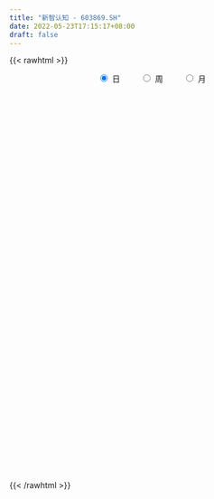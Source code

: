 ```yaml
---
title: "新智认知 - 603869.SH"
date: 2022-05-23T17:15:17+08:00
draft: false
---
```

{{< rawhtml >}}
    <div style="text-align: center">
        <label style="padding: 1rem;"><input style="margin-right: .5rem" type="radio" name="period" value="D" checked onclick="period_change(this)">日</label>
        <label style="padding: 1rem;"><input style="margin-right: .5rem" type="radio" name="period" value="W" onclick="period_change(this)">周</label>
        <label style="padding: 1rem;"><input style="margin-right: .5rem" type="radio" name="period" value="M" onclick="period_change(this)">月</label>
    </div>
    <div id="chart" style="height: 700px;"></div> 
    <script type="text/javascript">
        const D_v = [46237.9,31931.46,65045.58,48233.31,24964.1,18724.2,32274.8,16975.85,24065.15,23616.45,15553.5,23113.5,30714.18,26853.67,24690.2,25407.6,13025.15,17572.9,23425.65,24635.4,33347.4,46567.44,39043.45,65038.99,41052.3,30802.69,32374.85,45049.75,34191.05,23905.9,16820.95,17852.3,19008.05,23189.0,23098.0,29019.55,18000.7,32023.55,29730.69,18786.95,20337.05,16592.48,22288.1,33834.11,59833.05,74163.96,46508.16,23870.19,21676.7,23786.45,20975.89,22319.97,20911.25,17936.8,27954.7,17649.3,18967.8,16837.05,33916.6,20908.89,21026.7,29383.5,23094.78,51945.75,42186.26,25721.78,30150.95,37413.52,32856.8,27497.0,35450.7,25911.61,138405.39,112658.89,90249.24,73355.95,85381.12,89356.23,73780.82,51179.35,43448.8,59928.6,50440.16,41855.09,58148.25,62472.6,38094.7,62756.15,86485.17,83340.59,49528.92,72965.02,53810.49,53794.64,50795.8,53512.45,31091.54,35618.83,52546.5,33594.85,87235.3,64442.41,21030.1,14324.7,19495.6,25382.0,17087.39,23703.4,18842.6,38644.8,29635.75,23397.1,54023.8,41694.75,22467.59,35499.15,37407.81,18288.3,32753.01,27665.25,29461.01,20542.95,16879.6,17438.55,20355.35,62687.97,106476.5,50087.39,41428.79,28157.7,33206.04,24877.25,52188.55,35496.1,44517.28,35562.35,39670.75,30084.13,23944.65,23361.57,30732.15,28989.81,19538.65,43391.85,68080.65,93680.22,58250.47,32205.5,29799.15,204708.73,169603.9,71269.41,58560.87,49110.0,57092.17,29130.9,38499.92,31942.35,37088.75,29114.36,49739.88,45205.64,32305.04,43773.48,36053.53,38217.51,34548.38,53072.17,39327.95,117257.26,66125.39,47574.8,51668.22,50476.55,229111.85,266329.59,284119.99,264327.8,202783.07,184018.82,242735.93,260630.97,151760.04,220649.06,133057.71,89050.86,95867.9,102111.81,101769.14,111732.97,100023.79,143778.34,156299.8,96331.53,53076.18,75150.45,52821.49,38081.02,43129.35,39325.2,69338.7,65486.57,39460.7,35698.15,29602.05,66879.13,51022.5,50231.5,58011.75,40933.0,43672.55,29117.3,59033.17,35274.05,72593.75,42911.0,35454.75,30399.55,23871.17,31928.19,47926.24,49449.74,42608.58,29754.88,20557.75,16569.05,23153.67,19280.0,18478.2,34327.0,45557.0,22494.5,33298.3,20455.0,25501.37,23205.35,45911.53,30525.08,22311.19,47365.22,45181.25,29551.6,14315.44,14893.0,20797.65,19893.05,26850.45,15534.4,15817.4,21706.82]
const D_histogram = [0.0,0.0044608547,0.0076509961,-0.0118252338,-0.0285123438,-0.0348597981,-0.0375052432,-0.0369680035,-0.0413933852,-0.0422275275,-0.0387626302,-0.0326900842,-0.0220360569,-0.0109332529,-0.0013890075,-0.0041550352,-0.0036398125,0.0021042045,0.0076287387,0.0158932139,0.0292346297,0.0469066927,0.0624371348,0.0769387836,0.0624375952,0.0641800751,0.0548127013,0.0675531956,0.0627152948,0.0514311211,0.0353108901,0.0188322287,0.0055089145,-0.0070717266,-0.0121294923,-0.0287654943,-0.0357728273,-0.0260981648,-0.0306404148,-0.030403038,-0.030929329,-0.0337571007,-0.0307822772,-0.0153345761,0.0075453274,0.0302995842,0.0408642107,0.0425034835,0.0409184165,0.037940403,0.0316062495,0.0259812489,0.0140164438,-0.000050406,-0.0293753171,-0.0392178774,-0.0362439288,-0.0272246628,-0.01163618,-0.0022935419,-0.0037319735,0.0073014391,0.0089643383,0.0250680303,0.0359199047,0.0370857099,0.0250148924,0.0262832034,0.0019624682,-0.0122376363,-0.0231511002,-0.0281888106,0.0269441648,0.0951413818,0.1524189157,0.1765278684,0.1679703968,0.1294313521,0.0878656044,0.0438287531,0.0061952415,-0.0146170873,-0.0269527758,-0.0390109721,-0.0303907414,-0.0430156553,-0.0496896314,-0.0515323848,-0.0316258459,0.0003030993,-0.0027503078,0.0171087222,0.0362089005,0.0416242988,0.0431890008,0.0306725209,0.0137455143,-0.0267879177,-0.0154756748,-0.0105158999,-0.014240997,-0.0467944055,-0.0688002648,-0.0771411416,-0.0852384823,-0.0995843706,-0.1034660099,-0.0977968523,-0.0964265542,-0.125044351,-0.1381259027,-0.1353636503,-0.1544159212,-0.1781322963,-0.1807866081,-0.1690502573,-0.1676693565,-0.1469422221,-0.1110118232,-0.0742027681,-0.0437088698,-0.0142048721,0.0080589894,0.0328956936,0.0420136328,0.1057996367,0.1638895496,0.1830817245,0.1764701849,0.1593733433,0.1324084583,0.1067519995,0.0887608711,0.0737623375,0.0676393993,0.0398047277,0.0392969301,0.0398997258,0.0251216648,0.0116314399,-0.0176016938,-0.0430042548,-0.0518126946,-0.0368768834,-0.0173301953,0.0117794502,0.028737556,0.0377630182,0.0418954304,0.0828539859,0.0979716039,0.1022586015,0.0884503738,0.0650990165,0.0285456571,0.0117339068,0.0062358406,-0.0104041452,-0.0152627158,-0.0226582686,-0.0114211471,-0.0139573526,-0.0096454095,-0.0280486538,-0.0328572616,-0.0434961137,-0.0437306981,-0.0411611804,-0.0490003456,-0.0117867169,0.0000488869,0.0157791354,0.0011810704,-0.0003929758,0.0381884222,0.0711109864,0.1573110222,0.1494971386,0.1460055213,0.206976411,0.2153384859,0.2242587597,0.2025558531,0.1087281292,0.0560513677,0.003082934,-0.0275151722,-0.0800776963,-0.0968822698,-0.0869818315,-0.1117180885,-0.0825841214,-0.109730919,-0.1462295183,-0.1646450366,-0.1461350864,-0.1370270508,-0.1282335091,-0.1306547909,-0.1218116446,-0.1386411206,-0.1441982365,-0.1433464387,-0.1305374754,-0.1329441204,-0.1661564528,-0.1540161332,-0.1424529804,-0.1277040051,-0.1190984401,-0.1017595813,-0.0802620408,-0.0711418084,-0.0573318512,-0.0335176156,-0.0192829429,-0.0034585138,0.0125406838,0.0188476629,0.0327460533,0.0206050798,0.0023052737,-0.0074135378,0.0008977809,-0.0048165921,-0.0049715761,-0.0054516469,-0.0054597076,-0.0000536421,0.0161207399,0.009441915,0.0053603304,-0.0364585597,-0.0849770875,-0.1062397682,-0.1262930144,-0.1059585406,-0.0681542352,-0.034628314,-0.0035480305,0.012891002,0.0218147462,0.0338068319,0.041910984,0.0457815447,0.0409477359,0.0493253876,0.0526686012,0.058304617,0.0706929693]
const D_fast = [0.0,0.0055760684,0.0106789588,-0.0117535796,-0.0355687755,-0.0506311793,-0.0626529353,-0.0713576964,-0.0861314244,-0.0975224486,-0.1037482089,-0.1058481839,-0.1007031708,-0.09233368,-0.0831366865,-0.086941473,-0.0873362035,-0.0810661353,-0.0736344165,-0.0613966378,-0.0407465645,-0.0113478284,0.0197918974,0.0535282422,0.0546364526,0.0724239512,0.0767597528,0.106388546,0.1172294689,0.1188030755,0.111510567,0.0997399627,0.0877938772,0.0734453044,0.0653551656,0.04152779,0.0255772503,0.0287273715,0.0165250179,0.0091616352,0.0009030119,-0.010364035,-0.0150847808,-0.0034707237,0.0212955117,0.0516246646,0.0724053437,0.0846704873,0.0933150245,0.0998221117,0.1013895206,0.1022598322,0.0937991381,0.0797196867,0.0430509464,0.0234039167,0.0173168831,0.0195299834,0.0322094212,0.0409786739,0.0386072488,0.0514660212,0.0553700051,0.0777407046,0.0975725552,0.1080097879,0.1021926934,0.1100318053,0.0862016871,0.0689421736,0.0522409346,0.0401560215,0.1020250381,0.1940076006,0.2893898634,0.3576307832,0.3910659108,0.3848847042,0.3652853576,0.3322056945,0.2961209933,0.2716543927,0.2525805102,0.2307695709,0.2317921162,0.2084132885,0.1893169046,0.174591055,0.1865911324,0.2185958524,0.2148548684,0.238991079,0.2671434824,0.2829649554,0.2953269076,0.2904785579,0.2769879299,0.2297575185,0.2372008427,0.2395316426,0.2322462962,0.1879942864,0.1487883609,0.1211621987,0.0917552374,0.0525132564,0.0227651146,0.0039850592,-0.0187512812,-0.0786301658,-0.1262431932,-0.1573218534,-0.2149781046,-0.2832275537,-0.3310785175,-0.3616047311,-0.4021411694,-0.4181495905,-0.4099721474,-0.3917137843,-0.3721471034,-0.3461943238,-0.321915715,-0.2888550874,-0.26923374,-0.1789978269,-0.0799355266,-0.0149729206,0.022533086,0.0452795802,0.0514168099,0.0524483509,0.0566474403,0.0600894911,0.0708764028,0.052992913,0.062309348,0.0728870751,0.0643894303,0.0538070654,0.0201735082,-0.0159801165,-0.03774173,-0.0320251396,-0.0168110003,0.0152435077,0.0393860026,0.0578522193,0.0724584891,0.1341305411,0.17374106,0.203592708,0.2118970738,0.2048204706,0.1754035254,0.1615252518,0.1575861457,0.1383451236,0.1296708741,0.1166107542,0.1249925889,0.1189670453,0.120867636,0.0954522283,0.0824293051,0.0609164245,0.0497491656,0.0420283883,0.0219391366,0.0562060861,0.0680539116,0.0877289439,0.0734261466,0.0717538564,0.11988236,0.1705826707,0.296110462,0.3256708631,0.3586806262,0.4713956186,0.533592315,0.5985772787,0.6275133354,0.5608676438,0.5222037242,0.470006024,0.4325291247,0.3599471765,0.3189220356,0.307077016,0.2544112369,0.2628991737,0.2083196464,0.1352636675,0.0756868901,0.0576630686,0.0325143416,0.0092495059,-0.0258354736,-0.0474452385,-0.0989349946,-0.1405416697,-0.1755264815,-0.195351887,-0.2309945622,-0.3057460078,-0.3321097215,-0.3561598138,-0.3733368397,-0.3945058847,-0.4026069213,-0.401174891,-0.4098401106,-0.4103631162,-0.3949282845,-0.3855143476,-0.370554547,-0.3514201784,-0.3404012836,-0.3183163798,-0.3253060834,-0.343029571,-0.3546017671,-0.3460660031,-0.3529845242,-0.3543824022,-0.3562253847,-0.3575983723,-0.3522057173,-0.3320011504,-0.3363194965,-0.3390609985,-0.3899945286,-0.4597573282,-0.5075799509,-0.5592064507,-0.5653616121,-0.5445958655,-0.5197270228,-0.489533747,-0.4698719639,-0.4554945332,-0.4350507395,-0.4164688414,-0.4011528946,-0.3957497693,-0.3750407707,-0.3585304069,-0.3383182368,-0.3082566422]
const D_slow = [0.0,0.0011152137,0.0030279627,0.0000716542,-0.0070564317,-0.0157713812,-0.025147692,-0.0343896929,-0.0447380392,-0.0552949211,-0.0649855786,-0.0731580997,-0.0786671139,-0.0814004271,-0.081747679,-0.0827864378,-0.0836963909,-0.0831703398,-0.0812631551,-0.0772898517,-0.0699811942,-0.0582545211,-0.0426452374,-0.0234105415,-0.0078011427,0.0082438761,0.0219470515,0.0388353504,0.0545141741,0.0673719543,0.0761996769,0.080907734,0.0822849627,0.080517031,0.0774846579,0.0702932843,0.0613500775,0.0548255363,0.0471654326,0.0395646731,0.0318323409,0.0233930657,0.0156974964,0.0118638524,0.0137501842,0.0213250803,0.031541133,0.0421670039,0.052396608,0.0618817087,0.0697832711,0.0762785833,0.0797826943,0.0797700928,0.0724262635,0.0626217941,0.0535608119,0.0467546462,0.0438456012,0.0432722158,0.0423392224,0.0441645821,0.0464056667,0.0526726743,0.0616526505,0.070924078,0.077177801,0.0837486019,0.0842392189,0.0811798099,0.0753920348,0.0683448322,0.0750808733,0.0988662188,0.1369709477,0.1811029148,0.223095514,0.255453352,0.2774197531,0.2883769414,0.2899257518,0.28627148,0.279533286,0.269780543,0.2621828576,0.2514289438,0.239006536,0.2261234398,0.2182169783,0.2182927531,0.2176051762,0.2218823567,0.2309345819,0.2413406566,0.2521379068,0.259806037,0.2632424156,0.2565454362,0.2526765175,0.2500475425,0.2464872932,0.2347886919,0.2175886257,0.1983033403,0.1769937197,0.152097627,0.1262311246,0.1017819115,0.0776752729,0.0464141852,0.0118827095,-0.0219582031,-0.0605621834,-0.1050952574,-0.1502919094,-0.1925544738,-0.2344718129,-0.2712073684,-0.2989603242,-0.3175110162,-0.3284382337,-0.3319894517,-0.3299747044,-0.321750781,-0.3112473728,-0.2847974636,-0.2438250762,-0.1980546451,-0.1539370988,-0.114093763,-0.0809916484,-0.0543036486,-0.0321134308,-0.0136728464,0.0032370034,0.0131881853,0.0230124179,0.0329873493,0.0392677655,0.0421756255,0.037775202,0.0270241383,0.0140709647,0.0048517438,0.000519195,0.0034640575,0.0106484465,0.0200892011,0.0305630587,0.0512765552,0.0757694561,0.1013341065,0.1234467,0.1397214541,0.1468578684,0.1497913451,0.1513503052,0.1487492689,0.1449335899,0.1392690228,0.136413736,0.1329243979,0.1305130455,0.123500882,0.1152865667,0.1044125382,0.0934798637,0.0831895686,0.0709394822,0.067992803,0.0680050247,0.0719498085,0.0722450762,0.0721468322,0.0816939378,0.0994716843,0.1387994399,0.1761737245,0.2126751049,0.2644192076,0.3182538291,0.374318519,0.4249574823,0.4521395146,0.4661523565,0.46692309,0.4600442969,0.4400248729,0.4158043054,0.3940588475,0.3661293254,0.3454832951,0.3180505653,0.2814931858,0.2403319266,0.203798155,0.1695413923,0.1374830151,0.1048193173,0.0743664062,0.039706126,0.0036565669,-0.0321800428,-0.0648144117,-0.0980504418,-0.139589555,-0.1780935883,-0.2137068334,-0.2456328346,-0.2754074447,-0.30084734,-0.3209128502,-0.3386983023,-0.3530312651,-0.361410669,-0.3662314047,-0.3670960331,-0.3639608622,-0.3592489465,-0.3510624331,-0.3459111632,-0.3453348448,-0.3471882292,-0.346963784,-0.348167932,-0.3494108261,-0.3507737378,-0.3521386647,-0.3521520752,-0.3481218903,-0.3457614115,-0.3444213289,-0.3535359688,-0.3747802407,-0.4013401828,-0.4329134363,-0.4594030715,-0.4764416303,-0.4850987088,-0.4859857165,-0.4827629659,-0.4773092794,-0.4688575714,-0.4583798254,-0.4469344392,-0.4366975053,-0.4243661583,-0.4111990081,-0.3966228538,-0.3789496115]
const D_data = [['2021-05-12', 8.5943, 8.8042, 8.5643, 8.8442],['2021-05-13', 8.7842, 8.8741, 8.7142, 8.8841],['2021-05-14', 8.8442, 8.8841, 8.7542, 9.104],['2021-05-17', 8.8841, 8.5543, 8.4944, 8.8841],['2021-05-18', 8.5643, 8.4744, 8.4444, 8.6043],['2021-05-19', 8.5144, 8.5144, 8.4544, 8.5643],['2021-05-20', 8.5144, 8.5044, 8.3245, 8.5344],['2021-05-21', 8.4744, 8.5044, 8.4344, 8.5444],['2021-05-24', 8.4544, 8.3945, 8.3345, 8.4944],['2021-05-25', 8.3945, 8.3845, 8.3445, 8.4944],['2021-05-26', 8.4344, 8.4044, 8.3545, 8.4444],['2021-05-27', 8.3845, 8.4244, 8.3745, 8.4644],['2021-05-28', 8.4444, 8.4944, 8.3945, 8.5943],['2021-05-31', 8.4944, 8.5344, 8.4444, 8.5743],['2021-06-01', 8.5044, 8.5543, 8.4844, 8.6143],['2021-06-02', 8.5643, 8.4044, 8.3845, 8.5743],['2021-06-03', 8.4244, 8.4244, 8.3945, 8.4744],['2021-06-04', 8.3945, 8.4944, 8.3945, 8.5144],['2021-06-07', 8.4844, 8.5144, 8.4444, 8.5743],['2021-06-08', 8.5843, 8.5843, 8.5144, 8.6443],['2021-06-09', 8.6343, 8.7142, 8.5943, 8.7942],['2021-06-10', 8.7942, 8.8741, 8.5543, 8.9441],['2021-06-11', 8.8741, 8.9741, 8.8442, 9.024],['2021-06-15', 9.114, 9.094, 9.014, 9.4637],['2021-06-16', 8.9341, 8.7842, 8.7642, 9.024],['2021-06-17', 8.8342, 9.0041, 8.7642, 9.054],['2021-06-18', 9.084, 8.8941, 8.7442, 9.084],['2021-06-21', 8.8841, 9.2339, 8.8442, 9.2839],['2021-06-22', 9.2639, 9.094, 9.054, 9.2639],['2021-06-23', 9.1639, 9.024, 8.9941, 9.1839],['2021-06-24', 9.064, 8.9341, 8.9141, 9.074],['2021-06-25', 9.014, 8.8741, 8.7942, 9.024],['2021-06-28', 8.8542, 8.8542, 8.8142, 8.9341],['2021-06-29', 8.8641, 8.8042, 8.7942, 9.0041],['2021-06-30', 8.8342, 8.8542, 8.7242, 8.8941],['2021-07-01', 8.8542, 8.6443, 8.5943, 8.9041],['2021-07-02', 8.6043, 8.6843, 8.5743, 8.7542],['2021-07-05', 8.7043, 8.8841, 8.6843, 8.9741],['2021-07-06', 8.8641, 8.7043, 8.6143, 8.8741],['2021-07-07', 8.6443, 8.7342, 8.6443, 8.7642],['2021-07-08', 8.7342, 8.7043, 8.6343, 8.8342],['2021-07-09', 8.6543, 8.6443, 8.5643, 8.6943],['2021-07-12', 8.6743, 8.6943, 8.6343, 8.7642],['2021-07-13', 8.6743, 8.8841, 8.6543, 8.9941],['2021-07-14', 8.84, 9.08, 8.79, 9.19],['2021-07-15', 9.17, 9.22, 8.98, 9.25],['2021-07-16', 9.25, 9.19, 9.1, 9.47],['2021-07-19', 9.1, 9.15, 9.09, 9.25],['2021-07-20', 9.18, 9.15, 9.02, 9.2],['2021-07-21', 9.13, 9.16, 9.1, 9.25],['2021-07-22', 9.1, 9.13, 9.07, 9.2],['2021-07-23', 9.08, 9.14, 9.0, 9.16],['2021-07-26', 9.14, 9.04, 9.01, 9.15],['2021-07-27', 9.04, 8.96, 8.91, 9.11],['2021-07-28', 9.0, 8.65, 8.55, 9.0],['2021-07-29', 8.65, 8.77, 8.65, 8.84],['2021-07-30', 8.77, 8.89, 8.7, 9.02],['2021-08-02', 8.88, 8.98, 8.77, 9.02],['2021-08-03', 8.89, 9.12, 8.88, 9.22],['2021-08-04', 9.2, 9.11, 9.06, 9.25],['2021-08-05', 9.1, 9.0, 8.95, 9.14],['2021-08-06', 8.94, 9.19, 8.88, 9.2],['2021-08-09', 9.29, 9.12, 9.08, 9.3],['2021-08-10', 9.08, 9.37, 9.07, 9.43],['2021-08-11', 9.5, 9.41, 9.31, 9.55],['2021-08-12', 9.52, 9.36, 9.35, 9.54],['2021-08-13', 9.36, 9.2, 9.14, 9.4],['2021-08-16', 9.2, 9.37, 9.16, 9.45],['2021-08-17', 9.32, 9.01, 8.91, 9.4],['2021-08-18', 9.02, 9.04, 8.95, 9.19],['2021-08-19', 9.04, 9.01, 8.93, 9.17],['2021-08-20', 9.02, 9.03, 8.81, 9.1],['2021-08-23', 9.06, 9.93, 9.04, 9.93],['2021-08-24', 9.94, 10.49, 9.85, 10.54],['2021-08-25', 10.37, 10.81, 10.36, 10.85],['2021-08-26', 10.71, 10.77, 10.7, 11.01],['2021-08-27', 10.73, 10.57, 10.41, 11.01],['2021-08-30', 10.58, 10.22, 10.14, 10.83],['2021-08-31', 10.14, 10.09, 9.95, 10.35],['2021-09-01', 10.17, 9.92, 9.87, 10.19],['2021-09-02', 9.93, 9.84, 9.76, 10.13],['2021-09-03', 9.91, 9.93, 9.76, 10.12],['2021-09-06', 10.03, 9.97, 9.8, 10.14],['2021-09-07', 9.91, 9.92, 9.67, 9.99],['2021-09-08', 9.92, 10.18, 9.89, 10.24],['2021-09-09', 10.12, 9.91, 9.82, 10.17],['2021-09-10', 9.87, 9.93, 9.82, 10.07],['2021-09-13', 9.93, 9.96, 9.71, 10.22],['2021-09-14', 9.9, 10.28, 9.88, 10.38],['2021-09-15', 10.22, 10.59, 10.0, 10.68],['2021-09-16', 10.5, 10.26, 10.26, 10.66],['2021-09-17', 10.31, 10.63, 10.31, 10.98],['2021-09-22', 10.43, 10.78, 10.4, 10.89],['2021-09-23', 11.01, 10.74, 10.65, 11.18],['2021-09-24', 10.72, 10.78, 10.5, 10.96],['2021-09-27', 10.79, 10.64, 10.5, 10.98],['2021-09-28', 10.58, 10.56, 10.36, 10.71],['2021-09-29', 10.55, 10.14, 10.14, 10.67],['2021-09-30', 10.2, 10.73, 10.2, 10.79],['2021-10-08', 10.89, 10.72, 10.62, 10.97],['2021-10-11', 10.6, 10.64, 10.25, 11.19],['2021-10-12', 10.62, 10.19, 10.07, 10.62],['2021-10-13', 10.24, 10.16, 10.04, 10.26],['2021-10-14', 10.11, 10.22, 10.1, 10.36],['2021-10-15', 10.31, 10.14, 10.08, 10.34],['2021-10-18', 10.14, 9.95, 9.94, 10.14],['2021-10-19', 10.07, 9.97, 9.93, 10.08],['2021-10-20', 10.08, 10.03, 9.8, 10.08],['2021-10-21', 9.94, 9.93, 9.86, 10.03],['2021-10-22', 9.88, 9.4, 9.38, 9.93],['2021-10-25', 9.39, 9.38, 9.32, 9.6],['2021-10-26', 9.49, 9.44, 9.33, 9.65],['2021-10-27', 9.46, 9.0, 8.88, 9.46],['2021-10-28', 8.81, 8.68, 8.59, 8.98],['2021-10-29', 8.65, 8.71, 8.58, 8.78],['2021-11-01', 8.77, 8.75, 8.51, 8.79],['2021-11-02', 8.74, 8.49, 8.43, 8.87],['2021-11-03', 8.49, 8.63, 8.45, 8.65],['2021-11-04', 8.63, 8.83, 8.56, 8.84],['2021-11-05', 8.76, 8.92, 8.72, 8.97],['2021-11-08', 8.87, 8.93, 8.86, 9.19],['2021-11-09', 8.88, 9.01, 8.87, 9.1],['2021-11-10', 9.05, 9.01, 8.86, 9.06],['2021-11-11', 9.06, 9.14, 9.0, 9.15],['2021-11-12', 9.14, 9.02, 8.99, 9.18],['2021-11-15', 9.08, 9.92, 8.96, 9.92],['2021-11-16', 10.2, 10.25, 9.95, 10.59],['2021-11-17', 10.25, 10.08, 10.0, 10.25],['2021-11-18', 10.0, 9.91, 9.88, 10.15],['2021-11-19', 9.79, 9.83, 9.75, 9.98],['2021-11-22', 9.85, 9.69, 9.65, 9.89],['2021-11-23', 9.68, 9.65, 9.62, 9.85],['2021-11-24', 9.68, 9.7, 9.47, 9.85],['2021-11-25', 9.65, 9.71, 9.61, 9.85],['2021-11-26', 9.73, 9.82, 9.62, 9.88],['2021-11-29', 9.7, 9.5, 9.5, 9.73],['2021-11-30', 9.49, 9.8, 9.42, 9.87],['2021-12-01', 9.74, 9.85, 9.72, 9.96],['2021-12-02', 9.84, 9.65, 9.6, 9.88],['2021-12-03', 9.66, 9.61, 9.6, 9.77],['2021-12-06', 9.61, 9.3, 9.28, 9.68],['2021-12-07', 9.45, 9.18, 9.1, 9.45],['2021-12-08', 9.24, 9.26, 9.11, 9.27],['2021-12-09', 9.26, 9.54, 9.26, 9.74],['2021-12-10', 9.58, 9.67, 9.55, 10.19],['2021-12-13', 9.66, 9.92, 9.58, 10.17],['2021-12-14', 9.96, 9.91, 9.79, 10.1],['2021-12-15', 9.86, 9.91, 9.86, 10.07],['2021-12-16', 9.91, 9.92, 9.87, 10.01],['2021-12-17', 10.02, 10.56, 9.95, 10.91],['2021-12-20', 10.43, 10.47, 10.3, 10.88],['2021-12-21', 10.51, 10.48, 10.32, 10.65],['2021-12-22', 10.53, 10.32, 10.29, 10.58],['2021-12-23', 10.32, 10.18, 10.1, 10.48],['2021-12-24', 10.15, 9.91, 9.91, 10.22],['2021-12-27', 9.85, 10.05, 9.83, 10.12],['2021-12-28', 10.05, 10.16, 10.0, 10.29],['2021-12-29', 10.08, 9.98, 9.95, 10.17],['2021-12-30', 9.97, 10.08, 9.97, 10.37],['2021-12-31', 10.06, 10.02, 9.98, 10.15],['2022-01-04', 10.06, 10.27, 10.02, 10.34],['2022-01-05', 10.23, 10.13, 10.03, 10.49],['2022-01-06', 10.08, 10.23, 10.04, 10.31],['2022-01-07', 10.21, 9.91, 9.9, 10.37],['2022-01-10', 9.8, 10.01, 9.66, 10.12],['2022-01-11', 10.0, 9.88, 9.8, 10.26],['2022-01-12', 9.78, 9.96, 9.78, 10.1],['2022-01-13', 10.0, 9.98, 9.97, 10.42],['2022-01-14', 10.0, 9.81, 9.8, 10.12],['2022-01-17', 9.97, 10.44, 9.8, 10.5],['2022-01-18', 10.46, 10.26, 10.23, 10.65],['2022-01-19', 10.23, 10.4, 10.2, 10.42],['2022-01-20', 10.4, 10.04, 9.99, 10.41],['2022-01-21', 10.09, 10.17, 10.04, 10.33],['2022-01-24', 10.15, 10.8, 10.11, 11.19],['2022-01-25', 10.67, 10.98, 10.5, 11.33],['2022-01-26', 10.77, 12.08, 10.48, 12.08],['2022-01-27', 12.09, 11.26, 10.87, 12.2],['2022-01-28', 11.26, 11.43, 10.75, 11.99],['2022-02-07', 11.48, 12.57, 11.48, 12.57],['2022-02-08', 12.44, 12.31, 11.87, 12.5],['2022-02-09', 11.93, 12.59, 11.91, 13.28],['2022-02-10', 12.27, 12.4, 12.08, 12.52],['2022-02-11', 12.25, 11.37, 11.2, 12.32],['2022-02-14', 11.13, 11.62, 11.05, 11.88],['2022-02-15', 11.43, 11.42, 11.22, 11.62],['2022-02-16', 11.57, 11.53, 11.31, 11.79],['2022-02-17', 11.53, 11.05, 11.05, 11.63],['2022-02-18', 11.02, 11.3, 10.86, 11.55],['2022-02-21', 11.35, 11.6, 11.3, 11.7],['2022-02-22', 11.43, 11.1, 11.04, 11.61],['2022-02-23', 11.18, 11.76, 11.07, 11.9],['2022-02-24', 11.88, 11.03, 10.87, 11.88],['2022-02-25', 11.18, 10.68, 10.63, 11.27],['2022-02-28', 10.6, 10.67, 10.55, 10.85],['2022-03-01', 10.66, 11.04, 10.65, 11.06],['2022-03-02', 10.88, 10.91, 10.87, 11.09],['2022-03-03', 10.95, 10.87, 10.82, 11.08],['2022-03-04', 10.83, 10.66, 10.59, 10.92],['2022-03-07', 10.64, 10.73, 10.5, 10.89],['2022-03-08', 10.73, 10.29, 10.1, 10.81],['2022-03-09', 10.29, 10.26, 9.8, 10.47],['2022-03-10', 10.43, 10.21, 10.18, 10.56],['2022-03-11', 10.0, 10.28, 9.89, 10.3],['2022-03-14', 10.06, 10.0, 9.99, 10.35],['2022-03-15', 9.86, 9.38, 9.37, 10.0],['2022-03-16', 9.47, 9.74, 9.2, 9.78],['2022-03-17', 9.8, 9.65, 9.58, 9.95],['2022-03-18', 9.63, 9.62, 9.39, 9.69],['2022-03-21', 9.57, 9.47, 9.35, 9.67],['2022-03-22', 9.45, 9.52, 9.27, 9.54],['2022-03-23', 9.53, 9.56, 9.36, 9.57],['2022-03-24', 9.51, 9.38, 9.29, 9.75],['2022-03-25', 9.36, 9.4, 9.29, 9.55],['2022-03-28', 9.63, 9.54, 9.48, 9.88],['2022-03-29', 9.6, 9.45, 9.36, 9.74],['2022-03-30', 9.46, 9.49, 9.3, 9.54],['2022-03-31', 9.45, 9.53, 9.39, 9.53],['2022-04-01', 9.38, 9.43, 9.33, 9.5],['2022-04-06', 9.4, 9.55, 9.3, 9.59],['2022-04-07', 9.5, 9.2, 9.14, 9.54],['2022-04-08', 9.25, 9.0, 8.87, 9.25],['2022-04-11', 8.92, 8.98, 8.7, 9.01],['2022-04-12', 8.88, 9.15, 8.83, 9.17],['2022-04-13', 9.12, 8.93, 8.93, 9.16],['2022-04-14', 8.84, 8.93, 8.84, 9.03],['2022-04-15', 8.85, 8.87, 8.78, 8.93],['2022-04-18', 8.75, 8.82, 8.62, 8.88],['2022-04-19', 8.81, 8.85, 8.76, 8.91],['2022-04-20', 8.95, 9.0, 8.9, 9.11],['2022-04-21', 9.0, 8.7, 8.53, 9.03],['2022-04-22', 8.83, 8.66, 8.56, 8.83],['2022-04-25', 8.55, 8.0, 7.99, 8.63],['2022-04-26', 8.08, 7.57, 7.55, 8.08],['2022-04-27', 7.75, 7.59, 7.36, 7.75],['2022-04-28', 7.55, 7.34, 7.33, 7.63],['2022-04-29', 7.45, 7.69, 7.4, 7.78],['2022-05-05', 7.94, 7.93, 7.72, 7.99],['2022-05-06', 7.9, 7.96, 7.73, 8.04],['2022-05-09', 7.99, 8.02, 7.93, 8.26],['2022-05-10', 8.06, 7.9, 7.86, 8.1],['2022-05-11', 7.9, 7.82, 7.82, 8.07],['2022-05-12', 7.73, 7.87, 7.71, 7.91],['2022-05-13', 7.84, 7.84, 7.76, 7.98],['2022-05-16', 7.86, 7.79, 7.7, 7.94],['2022-05-17', 7.78, 7.65, 7.56, 7.78],['2022-05-18', 7.72, 7.8, 7.67, 7.94],['2022-05-19', 7.66, 7.75, 7.63, 7.79],['2022-05-20', 7.79, 7.79, 7.75, 7.85],['2022-05-23', 7.84, 7.92, 7.76, 7.93]]
const W_v = [52508.01,62767.11,37603.02,44435.24,59388.81,65362.6,69421.3,52082.91,140262.5,115922.01,66550.26,50391.9,50173.73,42049.94,54656.41,66739.0,90651.25,75630.8,46867.52,42026.4,48102.29,47198.86,29554.67,45929.84,43138.18,51441.6,57179.74,45163.05,46851.24,43249.73,16435.84,13642.02,99616.13,87363.6,61312.18,46443.51,76033.91,58328.48,108128.87,147873.74,43336.63,39576.99,54843.08,28015.4,29393.67,26460.74,18322.62,27092.16,34318.62,15808.99,16189.8,26679.78,60734.62,46172.61,30842.61,31857.38,39021.96,20752.16,23099.47,18328.41,13749.4,18341.15,20400.7,25702.98,30729.12,44818.74,59570.03,54619.09,69697.31,86209.71,65710.31,99607.18,53666.0,40897.27,34783.68,22514.96,53248.6,48834.09,63599.76,64971.28,104577.02,110810.01,234055.91,203758.79,170625.61,128865.21,151293.3,186575.85,131985.04,98704.54,98334.06,42033.53,86247.73,76382.93,123736.91,56680.94,32000.74,48808.98,76025.31,78328.25,135751.09,161848.54,200819.56,120350.87,94990.28,93054.44,65123.45,85352.45,162219.41,217667.56,307699.97,230064.0,223264.81,32248.75,88702.46,170486.31,115997.07,246008.55,204635.2,88913.59,160009.56,76243.05,53016.65,96111.46,122187.27,142707.65,89700.35,153464.77,150682.15,87757.85,200910.6,118218.62,205256.63,226221.31,242646.28,158736.52,103936.14,120905.3,67329.07,84776.65,91835.84,64170.25,121202.72,139858.07,135354.08,193054.35,111215.54,133198.67,66132.47,74055.01,48824.88,90280.32,202580.35,240082.27,138865.83,163063.3,216175.32,215622.72,142500.3,450368.25,311085.71,338152.7,465798.06,205889.49,58450.74,27377.6,148199.24,128340.7,230685.71,121037.15,177037.41,154497.79,218730.94,219058.3,235687.29,163681.95,113452.23,132923.17,183461.78,385844.04,421457.92,322093.06,311427.79,133391.38,49301.34,138450.63,154222.97,169356.66,689987.04,404480.2999999999,169706.03,155754.4,142424.16,124892.01,116285.32,38330.85,180139.79,141172.26,117062.78,107549.52,167019.34,169268.83,137819.95,112315.3,117470.72,236627.38,112629.2,103419.85,122072.74,173099.52,159129.63,500050.59,317693.8,251010.8,355075.85,158400.93,172769.32,33594.85,206528.11,123660.19,171218.99,151613.52,104677.46,288838.35,190285.22,152623.45,190733.11,418644.07,405636.35,165776.28,171024.04,201219.54,333102.22,1246672.3,1059794.8200000001,521857.42,608166.4299999999,262258.49,249309.32,255746.93,208030.07,205230.22,129304.17,132643.93,140136.7,148371.55,52836.27,151306.51,98892.95,21706.82]
const W_histogram = [0.0,-0.0855092877,-0.116469131,-0.1288807286,-0.1590803262,-0.0847539498,-0.0225805304,0.0082441226,0.0442951644,0.0739347823,0.0640548845,0.040466305,0.0149882294,-0.0398692284,-0.0828158927,-0.1423668706,-0.1627004055,-0.2292708212,-0.2724993608,-0.2776867114,-0.298745691,-0.2732378232,-0.2684286681,-0.2475856163,-0.2082420129,-0.1593180317,-0.1399419241,-0.0914662698,-0.1369655405,-0.1792421461,-0.1642819722,-0.1352356163,-0.0241824924,0.0555466927,0.1134743937,0.0885949845,0.1540168314,0.2260787378,0.2723549206,0.2357133117,0.168580195,0.0824839259,0.0841644394,0.0755962894,0.0711432135,0.0342856314,0.0170196152,-0.0431132286,-0.1473810216,-0.1969798022,-0.232780907,-0.1886928561,-0.1064578295,-0.0227097078,-0.0082434001,0.037050986,0.0437258844,0.0911966627,0.0999890192,0.1185282036,0.1211299481,0.1389016845,0.1462923296,0.0237915164,-0.0931344223,-0.1109307393,-0.0472079863,-0.0483191275,0.010665354,0.0175039389,0.0029706423,0.043411768,0.0376334258,0.0278129521,0.019809622,0.029790979,0.0599880095,0.0811994914,0.1180223933,0.1078157598,0.1481741738,0.1978357682,0.3196312022,0.4066967894,0.4387681586,0.4982724176,0.5455719457,0.5880018165,0.5457979676,0.5065584893,0.3760249971,0.2193937078,0.085756451,-0.0765065394,-0.1795420003,-0.2197076533,-0.2633697966,-0.2824984603,-0.2468935292,-0.2393981853,-0.1414402344,-0.1748408607,-0.142920811,-0.1657929082,-0.1653095394,-0.2225370646,-0.2403665858,-0.2122426103,-0.2328429589,-0.1573725113,-0.0354887961,0.0434898751,0.0231033351,0.0198909353,0.0205460746,0.0522493256,0.0729331045,0.1243564507,0.1021549253,0.0627920107,0.0707142766,0.0458390458,0.0322134551,0.0033245623,-0.0023727365,-0.0385149379,-0.0611436638,-0.0446398312,-0.0630394622,-0.1143330454,-0.2049732985,-0.2570208111,-0.1967448656,-0.1963304605,-0.1099252282,-0.0810386684,-0.1080340166,-0.1020616104,-0.1207911328,-0.1276001088,-0.1307506078,-0.1330530308,-0.0980557853,-0.0036576781,0.0356524249,0.1027100242,0.1400393653,0.1609268028,0.1592044138,0.1659996504,0.1531610568,0.1385447384,0.1755631921,0.1826542948,0.1644622722,0.1335484144,0.1367947062,0.1227048879,0.1173406097,0.1550859868,0.1945579179,0.2287767208,0.3084099524,0.2783346793,0.2499614184,0.2171844581,0.1745870268,0.1117277707,0.014326824,-0.0645639687,-0.1754079363,-0.2343752175,-0.3260866322,-0.35623403,-0.3983387409,-0.3797736263,-0.377496197,-0.3476914702,-0.3645506986,-0.2571530035,-0.1406903282,-0.0504828819,-0.0189659799,0.0047628367,0.0261781511,0.0436911441,0.0762349557,0.1201490978,0.0021520524,-0.0931546148,-0.1601092319,-0.165870734,-0.1542827389,-0.1410107083,-0.1276893016,-0.1070925094,-0.0681059798,-0.0590166727,-0.0454149408,-0.0289562473,0.0191096731,0.0487043947,0.0688883752,0.071122558,0.0713868191,0.1076178192,0.1262313205,0.1197755249,0.1327719256,0.1384695566,0.1274910014,0.2154732772,0.2212564939,0.2155547837,0.2471345086,0.2647630687,0.2593562094,0.2417562134,0.1805093365,0.0844938594,-0.0252823082,-0.080435241,-0.1052967955,-0.064318483,-0.0364050578,-0.0308242771,-0.0222326949,0.0408149481,0.0363173056,0.0381380105,0.0296966787,0.0158363014,0.0286259865,0.1148196111,0.1580019772,0.1709637337,0.1288149449,0.092330446,0.0381239934,-0.042304483,-0.1067760295,-0.1416685965,-0.1852257401,-0.2123628689,-0.2324070726,-0.2949265398,-0.300985205,-0.2955406109,-0.2780305781,-0.2417551994]
const W_fast = [0.0,-0.1068866097,-0.1669637357,-0.2115955155,-0.2815651946,-0.2284273057,-0.1718990189,-0.1390133352,-0.0918885024,-0.0437651888,-0.0376313655,-0.0511033688,-0.072834387,-0.1376591519,-0.2013097893,-0.2964524849,-0.3574611212,-0.4813492422,-0.5927026221,-0.6673116504,-0.7630570527,-0.8058586408,-0.8681566527,-0.909210005,-0.9219269049,-0.9128324315,-0.928441805,-0.9028327181,-0.982573374,-1.0696605161,-1.0957708352,-1.1005333834,-0.9955258826,-0.9019100244,-0.8156137249,-0.818344388,-0.7144183333,-0.5858367425,-0.4714718295,-0.4491851105,-0.4741731784,-0.539648466,-0.5169268427,-0.5065959203,-0.4932631928,-0.521549367,-0.5345604795,-0.6054716304,-0.7465846789,-0.8454284099,-0.9394247416,-0.9425099046,-0.8868893355,-0.8088186407,-0.7964131831,-0.7418560504,-0.7242496809,-0.6539797369,-0.6201901257,-0.5720188904,-0.5391346588,-0.4866375013,-0.4426737738,-0.5592267079,-0.6994362521,-0.744965254,-0.6930444976,-0.7062354207,-0.6445846006,-0.6333700311,-0.6471606671,-0.5958665994,-0.5922365851,-0.5951038208,-0.5981547454,-0.5807256437,-0.5355316107,-0.494020256,-0.4276917559,-0.4109444494,-0.3335424919,-0.2344219555,-0.0327187209,0.1560210637,0.2977844725,0.4818568359,0.6655493504,0.8549796754,0.9492253184,1.0366254623,1.0000982195,0.8983153571,0.7861172131,0.6047275878,0.4568066269,0.3617140606,0.252209468,0.1624561894,0.1363377381,0.0839835357,0.1465814279,0.0694705865,0.0656604335,0.0013401091,-0.0395039069,-0.1523656983,-0.2302868659,-0.2552235429,-0.3340346313,-0.2979073115,-0.1848957953,-0.0950446554,-0.1096553616,-0.1078950276,-0.1021033696,-0.0573377872,-0.0184207322,0.0640917267,0.0674289326,0.0437640207,0.0693648558,0.0559493864,0.0503771595,0.0223194072,0.0160289244,-0.0297420115,-0.0676566534,-0.0623127785,-0.0964722751,-0.1763491197,-0.3182326974,-0.4345354128,-0.4234456837,-0.4721138938,-0.4131899684,-0.4045630757,-0.4585669281,-0.4781099245,-0.5270372301,-0.5657462334,-0.6015843842,-0.637150065,-0.6266667657,-0.5331830781,-0.4849598689,-0.3922247635,-0.3198855811,-0.2587664429,-0.2206877285,-0.1723925792,-0.1469409087,-0.1269210425,-0.0460117907,0.0067428856,0.0296664311,0.0321396769,0.0695846452,0.086171049,0.1101419231,0.1866587969,0.2747702075,0.3661831906,0.5229189102,0.562427307,0.5965444007,0.618063555,0.6191128804,0.5841855669,0.4903663262,0.3953345413,0.2406385897,0.1230775041,-0.0501555687,-0.169361474,-0.3110508701,-0.387429162,-0.4795257821,-0.5366439228,-0.6446408259,-0.6015313816,-0.5202412884,-0.4426545626,-0.4158791555,-0.3909596298,-0.3629997776,-0.3345639985,-0.282961448,-0.2090100315,-0.3264690638,-0.4450643846,-0.5520463097,-0.5992754954,-0.626258185,-0.6482388315,-0.6668397502,-0.6730160853,-0.6510560506,-0.6567209117,-0.6544729151,-0.6452532833,-0.5924099447,-0.5506391244,-0.5132330501,-0.4932182278,-0.4751072619,-0.411971807,-0.3618004756,-0.33831239,-0.2921230079,-0.2518079877,-0.2309137925,-0.0890631975,-0.0279658573,0.0202211284,0.1135844804,0.1974038078,0.2568360009,0.2996750581,0.2835555154,0.2086635032,0.0925667585,0.0173050154,-0.0338807379,-0.0089820462,0.0098301145,0.007704826,0.0107382345,0.0839896144,0.0885712983,0.0999265059,0.0989093438,0.0890080418,0.1089542236,0.2238527509,0.3065356114,0.3622383013,0.3522932487,0.3388913613,0.294215907,0.2032113099,0.112045756,0.0417360399,-0.0481275387,-0.1283553848,-0.2065013566,-0.3427524587,-0.4240574252,-0.4924979839,-0.5444955955,-0.5686590167]
const W_slow = [0.0,-0.0213773219,-0.0504946047,-0.0827147868,-0.1224848684,-0.1436733559,-0.1493184885,-0.1472574578,-0.1361836667,-0.1176999711,-0.10168625,-0.0915696738,-0.0878226164,-0.0977899235,-0.1184938967,-0.1540856143,-0.1947607157,-0.252078421,-0.3202032612,-0.3896249391,-0.4643113618,-0.5326208176,-0.5997279846,-0.6616243887,-0.7136848919,-0.7535143998,-0.7884998809,-0.8113664483,-0.8456078334,-0.89041837,-0.931488863,-0.9652977671,-0.9713433902,-0.957456717,-0.9290881186,-0.9069393725,-0.8684351646,-0.8119154802,-0.7438267501,-0.6848984221,-0.6427533734,-0.6221323919,-0.6010912821,-0.5821922097,-0.5644064063,-0.5558349985,-0.5515800947,-0.5623584018,-0.5992036572,-0.6484486078,-0.7066438345,-0.7538170486,-0.7804315059,-0.7861089329,-0.7881697829,-0.7789070364,-0.7679755653,-0.7451763996,-0.7201791448,-0.6905470939,-0.6602646069,-0.6255391858,-0.5889661034,-0.5830182243,-0.6063018299,-0.6340345147,-0.6458365113,-0.6579162932,-0.6552499546,-0.6508739699,-0.6501313094,-0.6392783674,-0.6298700109,-0.6229167729,-0.6179643674,-0.6105166227,-0.5955196203,-0.5752197474,-0.5457141491,-0.5187602092,-0.4817166657,-0.4322577237,-0.3523499231,-0.2506757258,-0.1409836861,-0.0164155817,0.1199774047,0.2669778588,0.4034273507,0.5300669731,0.6240732223,0.6789216493,0.7003607621,0.6812341272,0.6363486271,0.5814217138,0.5155792647,0.4449546496,0.3832312673,0.323381721,0.2880216624,0.2443114472,0.2085812445,0.1671330174,0.1258056325,0.0701713664,0.0100797199,-0.0429809326,-0.1011916724,-0.1405348002,-0.1494069992,-0.1385345305,-0.1327586967,-0.1277859629,-0.1226494442,-0.1095871128,-0.0913538367,-0.060264724,-0.0347259927,-0.01902799,-0.0013494209,0.0101103406,0.0181637044,0.0189948449,0.0184016608,0.0087729264,-0.0065129896,-0.0176729474,-0.0334328129,-0.0620160743,-0.1132593989,-0.1775146017,-0.2267008181,-0.2757834332,-0.3032647403,-0.3235244074,-0.3505329115,-0.3760483141,-0.4062460973,-0.4381461245,-0.4708337765,-0.5040970342,-0.5286109805,-0.5295254,-0.5206122938,-0.4949347877,-0.4599249464,-0.4196932457,-0.3798921423,-0.3383922297,-0.3001019655,-0.2654657809,-0.2215749828,-0.1759114092,-0.1347958411,-0.1014087375,-0.067210061,-0.036533839,-0.0071986866,0.0315728101,0.0802122896,0.1374064698,0.2145089579,0.2840926277,0.3465829823,0.4008790968,0.4445258535,0.4724577962,0.4760395022,0.45989851,0.416046526,0.3574527216,0.2759310635,0.186872556,0.0872878708,-0.0076555358,-0.102029585,-0.1889524526,-0.2800901272,-0.3443783781,-0.3795509602,-0.3921716806,-0.3969131756,-0.3957224665,-0.3891779287,-0.3782551426,-0.3591964037,-0.3291591293,-0.3286211162,-0.3519097699,-0.3919370778,-0.4334047613,-0.4719754461,-0.5072281232,-0.5391504486,-0.5659235759,-0.5829500708,-0.597704239,-0.6090579742,-0.6162970361,-0.6115196178,-0.5993435191,-0.5821214253,-0.5643407858,-0.546494081,-0.5195896262,-0.4880317961,-0.4580879149,-0.4248949335,-0.3902775443,-0.358404794,-0.3045364747,-0.2492223512,-0.1953336553,-0.1335500281,-0.067359261,-0.0025202086,0.0579188447,0.1030461789,0.1241696437,0.1178490667,0.0977402564,0.0714160576,0.0553364368,0.0462351724,0.0385291031,0.0329709294,0.0431746664,0.0522539928,0.0617884954,0.0692126651,0.0731717404,0.0803282371,0.1090331398,0.1485336341,0.1912745676,0.2234783038,0.2465609153,0.2560919136,0.2455157929,0.2188217855,0.1834046364,0.1370982014,0.0840074841,0.025905716,-0.0478259189,-0.1230722202,-0.1969573729,-0.2664650175,-0.3269038173]
const W_data = [['2017-07-14', 18.8261, 18.069, 17.9886, 18.8596],['2017-07-21', 18.0891, 16.7291, 15.7576, 18.0891],['2017-07-28', 16.7358, 17.0105, 16.4477, 17.178],['2017-08-04', 18.0824, 17.0172, 16.8162, 18.0824],['2017-08-11', 17.0842, 16.5482, 16.4879, 17.9551],['2017-08-18', 16.6152, 17.8613, 16.6152, 18.4241],['2017-08-25', 17.9685, 18.0154, 17.7407, 18.6318],['2017-09-01', 18.1561, 17.8479, 17.7474, 18.4911],['2017-09-08', 17.8412, 18.0958, 17.8211, 18.6787],['2017-09-15', 18.1695, 18.2231, 17.6938, 18.4911],['2017-09-22', 18.1561, 17.8211, 17.7407, 18.4375],['2017-09-29', 17.7608, 17.5866, 17.0775, 17.9283],['2017-10-13', 17.6, 17.4392, 17.1646, 17.7139],['2017-10-20', 17.3856, 16.8296, 16.4544, 17.3923],['2017-10-27', 16.7492, 16.6487, 16.4745, 17.0507],['2017-11-03', 16.642, 16.0524, 15.9988, 16.6621],['2017-11-10', 15.9653, 16.1797, 15.57, 16.374],['2017-11-17', 16.0859, 15.1748, 15.0743, 16.4678],['2017-11-24', 15.1949, 14.9269, 14.7661, 15.5365],['2017-12-01', 15.0743, 15.0006, 14.8733, 15.1949],['2017-12-08', 15.014, 14.4378, 13.808, 15.014],['2017-12-15', 14.5718, 14.7326, 14.3842, 15.1614],['2017-12-22', 14.5718, 14.2569, 14.1698, 14.7326],['2017-12-29', 14.2569, 14.2301, 13.8683, 14.344],['2018-01-05', 14.3708, 14.344, 13.741, 14.5718],['2018-01-12', 14.3306, 14.4512, 14.0827, 14.6455],['2018-01-19', 14.4847, 14.0358, 13.7745, 14.612],['2018-01-26', 13.9889, 14.3775, 13.9018, 14.5182],['2018-02-02', 14.4713, 12.9974, 12.7428, 14.4713],['2018-02-09', 12.9907, 12.5485, 12.247, 13.3926],['2018-02-14', 12.6289, 12.9237, 12.5552, 13.0242],['2018-02-23', 13.051, 12.9639, 12.8299, 13.051],['2018-03-02', 12.9907, 14.1698, 12.917, 14.3708],['2018-03-09', 14.3105, 14.1698, 13.9219, 14.8063],['2018-03-16', 14.21, 14.2033, 14.0358, 14.8733],['2018-03-23', 14.277, 13.205, 13.0644, 14.4043],['2018-03-30', 13.2653, 14.4177, 12.8634, 14.7259],['2018-04-04', 14.4177, 14.9068, 14.0693, 15.2484],['2018-04-13', 14.9604, 14.9939, 14.4043, 15.7308],['2018-04-20', 15.5432, 14.0827, 14.0693, 16.374],['2018-04-27', 14.143, 13.4864, 13.3993, 14.2971],['2018-05-04', 13.0644, 12.8433, 12.5753, 13.0644],['2018-05-11', 13.0577, 13.6941, 13.0577, 14.0559],['2018-05-18', 13.5869, 13.5266, 13.3658, 13.6472],['2018-05-25', 13.6673, 13.5199, 13.272, 13.8013],['2018-06-01', 13.3993, 12.9639, 12.7294, 13.4931],['2018-06-08', 12.9639, 13.0041, 12.8768, 13.5199],['2018-06-15', 13.0041, 12.1666, 12.0594, 13.0979],['2018-06-22', 11.3961, 11.0076, 10.4448, 12.0125],['2018-06-29', 11.0545, 11.0478, 10.6056, 11.2219],['2018-07-06', 11.0411, 10.7195, 10.5453, 11.1014],['2018-07-13', 10.7396, 11.4698, 10.5721, 11.8249],['2018-07-20', 11.5167, 12.0627, 11.5167, 12.7227],['2018-07-27', 12.151, 12.3684, 11.9609, 12.9457],['2018-08-03', 12.3684, 11.6416, 11.4107, 12.6197],['2018-08-10', 11.6892, 12.0899, 11.3428, 12.4295],['2018-08-17', 11.9948, 11.6688, 11.6552, 12.7555],['2018-08-24', 11.6688, 12.2733, 11.5805, 12.4227],['2018-08-31', 12.2461, 11.9133, 11.8182, 12.4295],['2018-09-07', 11.8046, 12.0967, 11.8046, 12.3955],['2018-09-14', 12.1171, 11.9541, 11.6688, 12.3208],['2018-09-21', 11.8929, 12.2122, 11.825, 12.2801],['2018-09-28', 12.1918, 12.1782, 11.988, 12.4635],['2018-10-12', 11.988, 10.2221, 9.9708, 11.988],['2018-10-19', 10.3851, 9.5293, 8.9655, 10.3851],['2018-10-26', 9.7195, 10.2357, 9.5497, 10.4802],['2018-11-02', 10.2832, 11.2273, 9.9776, 11.465],['2018-11-09', 11.1458, 10.453, 10.3511, 11.1458],['2018-11-16', 10.453, 11.2545, 10.453, 11.3631],['2018-11-23', 11.0711, 10.6975, 10.4123, 11.3292],['2018-11-30', 10.5617, 10.324, 9.8553, 10.847],['2018-12-07', 10.5345, 11.01, 10.4666, 11.105],['2018-12-14', 11.0032, 10.4666, 10.3987, 11.1594],['2018-12-21', 10.4666, 10.3104, 10.2085, 10.847],['2018-12-28', 10.2492, 10.2153, 10.0387, 10.5141],['2019-01-04', 10.2017, 10.3783, 9.9911, 10.4055],['2019-01-11', 10.4326, 10.6907, 10.3919, 10.8877],['2019-01-18', 10.6636, 10.6907, 10.5209, 10.9692],['2019-01-25', 10.6907, 11.0439, 10.5413, 11.4447],['2019-02-01', 11.1933, 10.5413, 10.2085, 11.2001],['2019-02-15', 10.5956, 11.2884, 10.5413, 11.7503],['2019-02-22', 11.4243, 11.7231, 11.2952, 11.7978],['2019-03-01', 11.7299, 13.2446, 11.7231, 13.7268],['2019-03-08', 13.2853, 13.6249, 13.1834, 14.3041],['2019-03-15', 13.8423, 13.5706, 13.1223, 14.929],['2019-03-22', 13.6521, 14.5283, 13.4823, 14.7252],['2019-03-29', 14.3245, 15.092, 13.6385, 15.092],['2019-04-04', 15.4859, 15.7576, 15.4859, 16.2127],['2019-04-12', 15.812, 15.2007, 14.8067, 15.9478],['2019-04-19', 15.3501, 15.5063, 14.5147, 15.615],['2019-04-26', 15.812, 14.3381, 14.2158, 15.9546],['2019-04-30', 14.3313, 13.5638, 13.3668, 14.603],['2019-05-10', 13.2446, 13.2853, 12.4703, 13.4483],['2019-05-17', 13.197, 12.2257, 12.0695, 13.2378],['2019-05-24', 12.022, 12.2393, 12.0152, 13.917],['2019-05-31', 12.3005, 12.5653, 12.2257, 13.0951],['2019-06-06', 12.6197, 12.1782, 12.0152, 12.6197],['2019-06-14', 12.2257, 12.1646, 12.1035, 12.7419],['2019-06-21', 12.1646, 12.7419, 12.1103, 12.9457],['2019-06-28', 12.7351, 12.3616, 12.2665, 12.7691],['2019-07-05', 12.5857, 13.6725, 12.5314, 13.8966],['2019-07-12', 13.7743, 12.112, 12.0121, 13.7743],['2019-07-19', 11.9921, 12.8315, 11.6123, 13.5011],['2019-07-26', 12.5917, 12.072, 11.9221, 12.6217],['2019-08-02', 12.062, 12.1919, 11.7123, 12.9614],['2019-08-09', 12.4818, 11.1726, 11.0127, 12.4818],['2019-08-16', 11.1326, 11.2825, 10.8029, 11.4424],['2019-08-23', 11.3125, 11.7023, 11.2825, 11.9121],['2019-08-30', 11.1326, 10.9228, 10.8428, 11.4724],['2019-09-06', 10.8728, 12.102, 10.8428, 12.2119],['2019-09-12', 12.2019, 13.1213, 12.122, 13.651],['2019-09-20', 13.2413, 13.1113, 12.8615, 13.7409],['2019-09-27', 13.0814, 12.0321, 11.8422, 13.2912],['2019-09-30', 11.9321, 12.182, 11.8722, 12.5017],['2019-10-11', 12.3319, 12.2219, 11.5923, 12.3718],['2019-10-18', 12.2719, 12.7116, 12.2719, 12.9415],['2019-10-25', 12.7016, 12.7516, 12.2819, 12.8515],['2019-11-01', 12.152, 13.4011, 12.152, 13.5111],['2019-11-08', 13.4211, 12.6417, 12.6417, 13.581],['2019-11-15', 12.7416, 12.3219, 12.2919, 12.7916],['2019-11-22', 12.3518, 12.8815, 12.2619, 13.3712],['2019-11-29', 12.8915, 12.4718, 12.3518, 12.9215],['2019-12-06', 12.4718, 12.5417, 12.2719, 12.5817],['2019-12-13', 12.5717, 12.2519, 12.062, 12.6516],['2019-12-20', 12.2619, 12.4518, 12.172, 12.8115],['2019-12-27', 12.4018, 11.9421, 11.6923, 12.4917],['2020-01-03', 11.8422, 11.9121, 11.7023, 12.082],['2020-01-10', 11.9121, 12.3418, 11.7223, 12.4718],['2020-01-17', 12.3219, 11.8522, 11.4724, 12.4618],['2020-01-23', 11.7422, 11.1726, 11.0727, 11.7722],['2020-02-07', 10.0534, 10.1533, 9.044, 10.2232],['2020-02-14', 9.9934, 10.0434, 9.8535, 10.4231],['2020-02-21', 10.0434, 11.2626, 9.9734, 11.4324],['2020-02-28', 11.1726, 10.4831, 10.4331, 11.4824],['2020-03-06', 10.523, 11.6323, 10.523, 12.4418],['2020-03-13', 11.5624, 11.1027, 10.2932, 11.6523],['2020-03-20', 11.1027, 10.2832, 9.8035, 11.1726],['2020-03-27', 9.9934, 10.5031, 9.8935, 11.4624],['2020-04-03', 10.2033, 10.0134, 9.8635, 10.593],['2020-04-10', 10.1033, 9.9334, 9.9035, 10.3532],['2020-04-17', 10.0534, 9.7835, 9.6137, 10.0534],['2020-04-24', 9.8135, 9.6037, 9.5437, 9.8135],['2020-04-30', 9.3538, 9.9934, 9.3039, 10.2432],['2020-05-08', 9.8335, 10.9728, 9.7935, 10.9728],['2020-05-15', 10.9827, 10.583, 10.523, 11.1426],['2020-05-22', 10.9927, 11.2026, 10.653, 11.3425],['2020-05-29', 11.0727, 11.1426, 11.0327, 11.6823],['2020-06-05', 11.2726, 11.1526, 10.7429, 11.7323],['2020-06-12', 11.2626, 10.9927, 10.3232, 11.4324],['2020-06-19', 10.8928, 11.1926, 10.8828, 11.2326],['2020-06-24', 11.1926, 11.0127, 10.9328, 11.3525],['2020-07-03', 11.0127, 10.9927, 10.7729, 11.0127],['2020-07-10', 11.0227, 11.7922, 10.9827, 11.9721],['2020-07-17', 11.9421, 11.6523, 11.2925, 12.5417],['2020-07-24', 11.7722, 11.4225, 11.2026, 12.182],['2020-07-31', 11.4125, 11.2326, 11.0127, 11.6623],['2020-08-07', 11.2426, 11.6823, 10.8928, 11.7622],['2020-08-14', 11.6823, 11.5324, 11.3425, 11.9821],['2020-08-21', 11.4924, 11.6823, 11.1426, 11.8322],['2020-08-28', 11.6223, 12.4218, 11.5923, 13.1113],['2020-09-04', 13.4811, 12.8015, 11.9921, 13.4911],['2020-09-11', 12.9415, 13.1213, 12.6916, 13.5411],['2020-09-18', 13.1213, 14.2406, 12.9115, 14.2406],['2020-09-25', 14.2406, 13.2712, 13.1413, 14.3405],['2020-09-30', 13.2213, 13.3912, 13.1013, 13.4611],['2020-10-09', 13.571, 13.4111, 13.2512, 13.571],['2020-10-16', 13.3812, 13.3012, 13.1313, 13.7709],['2020-10-23', 13.4711, 12.9415, 12.8815, 13.591],['2020-10-30', 13.1613, 12.1919, 11.7922, 13.1613],['2020-11-06', 11.8722, 11.9921, 11.8522, 12.3119],['2020-11-13', 11.9921, 11.0427, 10.8528, 12.082],['2020-11-20', 11.1027, 11.1227, 10.603, 11.2226],['2020-11-27', 11.1227, 10.1233, 9.4438, 11.1426],['2020-12-04', 10.0234, 10.3232, 10.0234, 11.1926],['2020-12-11', 10.3632, 9.6936, 9.104, 10.523],['2020-12-18', 9.7136, 10.0833, 9.6436, 10.553],['2020-12-25', 10.1433, 9.6236, 9.4538, 10.1433],['2020-12-31', 9.5937, 9.7436, 8.9441, 9.9734],['2021-01-08', 9.8735, 8.8741, 8.5044, 9.8735],['2021-01-15', 8.8741, 10.3831, 8.6143, 10.613],['2021-01-22', 10.3032, 10.8928, 10.3032, 11.4724],['2021-01-29', 11.0927, 10.9927, 10.3032, 11.4524],['2021-02-05', 10.9927, 10.5031, 9.3438, 10.9927],['2021-02-10', 10.6929, 10.4931, 9.9934, 11.1926],['2021-02-19', 10.6829, 10.543, 10.3232, 10.6829],['2021-02-26', 10.533, 10.573, 10.2532, 10.8628],['2021-03-05', 10.573, 10.8928, 10.4931, 11.2925],['2021-03-12', 10.9528, 11.2726, 10.553, 11.2925],['2021-03-19', 11.2726, 9.044, 8.5144, 12.2719],['2021-03-26', 8.5643, 8.6643, 8.4644, 8.9241],['2021-04-02', 8.6543, 8.4244, 8.3045, 8.7043],['2021-04-09', 8.4144, 8.8042, 8.3845, 8.9641],['2021-04-16', 8.8542, 8.8442, 8.5843, 8.9241],['2021-04-23', 8.8542, 8.7442, 8.6443, 9.034],['2021-04-30', 8.7242, 8.6343, 8.4144, 8.7942],['2021-05-07', 8.6343, 8.6443, 8.4944, 8.6743],['2021-05-14', 8.6143, 8.8841, 8.5244, 9.104],['2021-05-21', 8.8841, 8.5044, 8.3245, 8.8841],['2021-05-28', 8.4544, 8.4944, 8.3345, 8.5943],['2021-06-04', 8.4944, 8.4944, 8.3845, 8.6143],['2021-06-11', 8.4844, 8.9741, 8.4444, 9.024],['2021-06-18', 9.114, 8.8941, 8.7442, 9.4637],['2021-06-25', 8.8841, 8.8741, 8.7942, 9.2839],['2021-07-02', 8.8542, 8.6843, 8.5743, 9.0041],['2021-07-09', 8.7043, 8.6443, 8.5643, 8.9741],['2021-07-16', 8.6743, 9.19, 8.6343, 9.47],['2021-07-23', 9.1, 9.14, 9.0, 9.25],['2021-07-30', 9.14, 8.89, 8.55, 9.15],['2021-08-06', 8.88, 9.19, 8.77, 9.25],['2021-08-13', 9.29, 9.2, 9.07, 9.55],['2021-08-20', 9.2, 9.03, 8.81, 9.45],['2021-08-27', 9.06, 10.57, 9.04, 11.01],['2021-09-03', 10.58, 9.93, 9.76, 10.83],['2021-09-10', 10.03, 9.93, 9.67, 10.24],['2021-09-17', 9.93, 10.63, 9.71, 10.98],['2021-09-24', 10.43, 10.78, 10.4, 11.18],['2021-09-30', 10.79, 10.73, 10.14, 10.98],['2021-10-08', 10.89, 10.72, 10.62, 10.97],['2021-10-15', 10.6, 10.14, 10.04, 11.19],['2021-10-22', 10.14, 9.4, 9.38, 10.14],['2021-10-29', 9.39, 8.71, 8.58, 9.65],['2021-11-05', 8.77, 8.92, 8.43, 8.97],['2021-11-12', 8.87, 9.02, 8.86, 9.19],['2021-11-19', 9.08, 9.83, 8.96, 10.59],['2021-11-26', 9.85, 9.82, 9.47, 9.89],['2021-12-03', 9.7, 9.61, 9.42, 9.96],['2021-12-10', 9.61, 9.67, 9.1, 10.19],['2021-12-17', 9.66, 10.56, 9.58, 10.91],['2021-12-24', 10.43, 9.91, 9.91, 10.88],['2021-12-31', 9.85, 10.02, 9.83, 10.37],['2022-01-07', 10.06, 9.91, 9.9, 10.49],['2022-01-14', 9.8, 9.81, 9.66, 10.42],['2022-01-21', 9.97, 10.17, 9.8, 10.65],['2022-01-28', 10.15, 11.43, 10.11, 12.2],['2022-02-11', 11.48, 11.37, 11.2, 13.28],['2022-02-18', 11.13, 11.3, 10.86, 11.88],['2022-02-25', 11.35, 10.68, 10.63, 11.9],['2022-03-04', 10.6, 10.66, 10.55, 11.09],['2022-03-11', 10.64, 10.28, 9.8, 10.89],['2022-03-18', 10.06, 9.62, 9.2, 10.35],['2022-03-25', 9.57, 9.4, 9.27, 9.75],['2022-04-01', 9.63, 9.43, 9.3, 9.88],['2022-04-08', 9.4, 9.0, 8.87, 9.59],['2022-04-15', 8.92, 8.87, 8.7, 9.17],['2022-04-22', 8.75, 8.66, 8.53, 9.11],['2022-04-29', 8.55, 7.69, 7.33, 8.63],['2022-05-06', 7.94, 7.96, 7.72, 8.04],['2022-05-13', 7.99, 7.84, 7.71, 8.26],['2022-05-20', 7.86, 7.79, 7.56, 7.94],['2022-05-27', 7.84, 7.92, 7.76, 7.93]]
const M_v = [791.5,1781544.5399999998,2583038.48,1582996.6399999997,1679537.8599999996,1707898.7600000002,1032789.5499999998,503630.54,932011.26,1073748.0699999998,881498.11,237234.77,403598.31,516996.92,598730.7100000001,886462.64,368590.39,528557.3300000001,252507.96,278671.5600000001,344515.1600000001,453399.12,425675.36,194295.08,167689.88,263319.78,262999.01,385668.6000000001,168861.29,292095.76,178623.66,219708.57,126873.1,341289.06,357667.72,174632.88,99199.39,158513.8,136836.59,70819.66,118695.8,318361.49,228954.13,242749.6899999999,423283.4,691121.45,557633.02,343048.51,235163.28,663341.74,456168.35,1010945.09,572540.1900000001,578455.6,451584.43,444043.72,750607.1599999999,654718.5600000003,400820.2100000001,579482.0400000002,353144.3000000001,803938.7999999999,1128878.0700000001,1275165.22,534603.2500000001,726085.6399999999,810020.5900000001,1312856.7999999998,632571.1400000002,1510086.2799999998,617022.61,503559.35,620099.02,617167.4000000001,1117489.53,1091813.6499999999,535002.14,810647.65,1258180.1599999999,1952018.1000000001,2242894.8500000001,1103627.6800000004,574327.52,324742.55]
const M_histogram = [0.0,0.7733935043,1.9062476799,1.7238120343,1.6541337835,1.095497241,0.7474836343,0.6738726182,0.6059238087,0.7216796275,0.5889028179,0.4523281531,0.30957156,0.1777911486,0.3135663119,0.3214604219,0.3271056099,0.1666712571,-0.0923808846,-0.2766243921,-0.3450356502,-0.321590582,-0.3804838755,-0.535481146,-0.6410666223,-0.752324176,-0.7612979085,-0.7668041889,-0.8335138927,-0.9289121534,-1.00011869,-1.0232126495,-1.0510835152,-0.9301624397,-0.8694187737,-0.8172313999,-0.8687679202,-0.7680709658,-0.6922650734,-0.5867782978,-0.6094874759,-0.5768952037,-0.5243426539,-0.4430659781,-0.1636882489,0.1375976059,0.232782406,0.2270709718,0.2086238739,0.1695521649,0.079660921,0.1084943851,0.1997725913,0.2031472824,0.1667211033,0.0954036232,0.0089289708,-0.0640451331,-0.1048088659,-0.0439315119,-0.0136340982,0.0373951902,0.1432990011,0.2789951926,0.2795622606,0.1526847388,0.0332215443,0.0419337843,0.0239327006,-0.1132370938,-0.1811766958,-0.2145004791,-0.1971076865,-0.166513454,-0.0545725727,0.0668731762,0.018002602,0.0633748351,0.1097723351,0.2300730454,0.2513797807,0.1846984185,0.0212700387,-0.0621762262]
const M_fast = [0.0,0.9667418803,2.576157976,2.824675339,3.168530534,2.8837683018,2.7226256036,2.817482742,2.9010148848,3.1971906104,3.2116395054,3.1881468788,3.1227831756,3.0354505515,3.2496172927,3.3378765082,3.4252980986,3.3065315601,3.0243841973,2.7709845917,2.6163144211,2.5593618438,2.4053475814,2.1164800244,1.8506278926,1.5512892948,1.3519910852,1.1547837577,0.8796955807,0.5520692816,0.2308330725,-0.0480640494,-0.3387057939,-0.4503253282,-0.6069363557,-0.7590568319,-1.0277853322,-1.1191061192,-1.2163664952,-1.2575742941,-1.4326553412,-1.5442868699,-1.6228199836,-1.6523098022,-1.4138541353,-1.0781688791,-0.9247884774,-0.8737321687,-0.8400232981,-0.8367069659,-0.9066829795,-0.8507259192,-0.7095045651,-0.6553430534,-0.6500889567,-0.697555531,-0.7817979407,-0.8707833279,-0.9377492771,-0.8878548011,-0.8609659119,-0.800587826,-0.6588592649,-0.4534142752,-0.382956642,-0.4716629791,-0.5828207876,-0.5636251015,-0.57564301,-0.7411220779,-0.8543558539,-0.9413047569,-0.973188886,-0.9842230169,-0.8859252788,-0.7477612358,-0.7921311596,-0.7309152177,-0.657074634,-0.4792556623,-0.3951039817,-0.4156107394,-0.5737216094,-0.6727119309]
const M_slow = [0.0,0.1933483761,0.6699102961,1.1008633046,1.5143967505,1.7882710608,1.9751419693,2.1436101239,2.2950910761,2.4755109829,2.6227366874,2.7358187257,2.8132116157,2.8576594029,2.9360509808,3.0164160863,3.0981924888,3.139860303,3.1167650819,3.0476089839,2.9613500713,2.8809524258,2.7858314569,2.6519611704,2.4916945149,2.3036134708,2.1132889937,1.9215879465,1.7132094733,1.480981435,1.2309517625,0.9751486001,0.7123777213,0.4798371114,0.262482418,0.058174568,-0.159017412,-0.3510351535,-0.5241014218,-0.6707959963,-0.8231678653,-0.9673916662,-1.0984773297,-1.2092438242,-1.2501658864,-1.2157664849,-1.1575708834,-1.1008031405,-1.048647172,-1.0062591308,-0.9863439005,-0.9592203043,-0.9092771564,-0.8584903358,-0.81681006,-0.7929591542,-0.7907269115,-0.8067381948,-0.8329404113,-0.8439232892,-0.8473318138,-0.8379830162,-0.8021582659,-0.7324094678,-0.6625189026,-0.6243477179,-0.6160423319,-0.6055588858,-0.5995757106,-0.6278849841,-0.673179158,-0.7268042778,-0.7760811994,-0.8177095629,-0.8313527061,-0.8146344121,-0.8101337616,-0.7942900528,-0.766846969,-0.7093287077,-0.6464837625,-0.6003091579,-0.5949916482,-0.6105357047]
const M_data = [['2015-03-31', 4.7789, 6.363, 4.7789, 6.363],['2015-04-30', 6.9967, 18.4818, 6.9967, 24.1584],['2015-05-29', 18.5017, 29.3003, 16.0066, 36.2112],['2015-06-30', 29.3069, 16.9769, 14.3564, 30.2838],['2015-07-31', 16.2376, 19.2501, 8.6323, 19.456],['2015-08-31', 18.5927, 12.7559, 11.2884, 22.2449],['2015-09-30', 12.4306, 13.9446, 10.3721, 16.8995],['2015-10-30', 14.4625, 17.1053, 14.1438, 17.7959],['2016-02-29', 18.8185, 17.6233, 16.9393, 22.9089],['2016-03-31', 17.5635, 20.9301, 15.9234, 21.9129],['2016-04-29', 20.9168, 18.6591, 17.9951, 21.893],['2016-05-31', 18.7919, 18.6815, 17.3311, 20.1532],['2016-06-30', 18.6682, 18.5483, 17.1363, 19.3009],['2016-07-29', 18.7814, 18.5416, 17.9822, 20.4264],['2016-08-31', 18.3551, 22.5177, 17.849, 22.7774],['2016-09-30', 22.491, 21.9849, 20.9992, 24.4424],['2016-10-31', 22.0315, 22.6908, 22.0315, 24.8354],['2016-11-30', 22.6908, 20.8327, 20.7328, 22.9639],['2016-12-30', 20.9059, 18.9346, 18.4684, 21.2856],['2017-01-26', 18.7947, 18.9612, 17.1363, 21.2256],['2017-02-28', 18.9479, 19.9069, 18.5882, 21.7584],['2017-03-31', 19.9069, 21.0858, 19.4008, 22.0781],['2017-04-28', 21.1923, 20.0801, 18.6482, 23.3102],['2017-05-31', 19.9869, 18.3152, 17.3162, 20.0734],['2017-06-30', 18.4084, 18.122, 17.3495, 18.6748],['2017-07-31', 18.3818, 17.245, 15.7576, 19.181],['2017-08-31', 17.245, 17.9082, 16.4879, 18.6318],['2017-09-29', 17.9082, 17.5866, 17.0775, 18.6787],['2017-10-31', 17.6, 16.24, 16.0792, 17.7139],['2017-11-30', 16.2333, 14.9604, 14.7661, 16.4678],['2017-12-29', 14.9403, 14.2301, 13.808, 15.1614],['2018-01-31', 14.3708, 13.9219, 13.741, 14.6455],['2018-02-28', 13.9219, 13.0108, 12.247, 14.0358],['2018-03-30', 13.0108, 14.4177, 12.8634, 14.8733],['2018-04-27', 14.4177, 13.4864, 13.3993, 16.374],['2018-05-31', 13.0644, 13.0309, 12.5753, 14.0559],['2018-06-29', 12.9572, 11.0478, 10.4448, 13.5199],['2018-07-31', 11.0411, 12.3955, 10.5453, 12.9457],['2018-08-31', 12.3955, 11.9133, 11.3428, 12.7555],['2018-09-28', 11.8046, 12.1782, 11.6688, 12.4635],['2018-10-31', 11.988, 10.2085, 8.9655, 11.988],['2018-11-30', 10.5141, 10.324, 9.8553, 11.465],['2018-12-28', 10.5345, 10.2153, 10.0387, 11.1594],['2019-01-31', 10.2017, 10.3851, 9.9911, 11.4447],['2019-02-28', 10.29, 13.4279, 10.29, 13.7268],['2019-03-29', 13.5027, 15.092, 12.9865, 15.092],['2019-04-30', 15.4859, 13.5638, 13.3668, 16.2127],['2019-05-31', 13.2446, 12.5653, 12.0152, 13.917],['2019-06-28', 12.6197, 12.3616, 12.0152, 12.9457],['2019-07-31', 12.5857, 11.9521, 11.6123, 13.8966],['2019-08-30', 11.9021, 10.9228, 10.8029, 12.9614],['2019-09-30', 10.8728, 12.182, 10.8428, 13.7409],['2019-10-31', 12.3319, 13.2812, 11.5923, 13.5111],['2019-11-29', 13.1913, 12.4718, 12.2619, 13.581],['2019-12-31', 12.4718, 11.9121, 11.6923, 12.8115],['2020-01-23', 11.9621, 11.1726, 11.0727, 12.4718],['2020-02-28', 10.0534, 10.4831, 9.044, 11.4824],['2020-03-31', 10.523, 10.0833, 9.8035, 12.4418],['2020-04-30', 10.0634, 9.9934, 9.3039, 10.3532],['2020-05-29', 9.8335, 11.1426, 9.7935, 11.6823],['2020-06-30', 11.2726, 10.8628, 10.3232, 11.7323],['2020-07-31', 10.8628, 11.2326, 10.7729, 12.5417],['2020-08-31', 11.2426, 12.3019, 10.8928, 13.4911],['2020-09-30', 12.112, 13.3912, 11.9921, 14.3405],['2020-10-30', 13.571, 12.1919, 11.7922, 13.7709],['2020-11-30', 11.8722, 10.3332, 9.4438, 12.3119],['2020-12-31', 10.4331, 9.7436, 8.9441, 11.1926],['2021-01-29', 9.8735, 10.9927, 8.5044, 11.4724],['2021-02-26', 10.9927, 10.573, 9.3438, 11.1926],['2021-03-31', 10.573, 8.5344, 8.4644, 12.2719],['2021-04-30', 8.5344, 8.6343, 8.3045, 9.034],['2021-05-31', 8.6343, 8.5344, 8.3245, 9.104],['2021-06-30', 8.5044, 8.8542, 8.3845, 9.4637],['2021-07-30', 8.8542, 8.89, 8.55, 9.47],['2021-08-31', 8.88, 10.09, 8.77, 11.01],['2021-09-30', 10.17, 10.73, 9.67, 11.18],['2021-10-29', 10.89, 8.71, 8.58, 11.19],['2021-11-30', 8.77, 9.8, 8.43, 10.59],['2021-12-31', 9.74, 10.02, 9.1, 10.91],['2022-01-28', 10.06, 11.43, 9.66, 12.2],['2022-02-28', 11.48, 10.67, 10.55, 13.28],['2022-03-31', 10.66, 9.53, 9.2, 11.09],['2022-04-29', 9.38, 7.69, 7.33, 9.59],['2022-05-31', 7.94, 7.92, 7.56, 8.26]]
        const D_a = [null,null,9.104,null,null,null,null,null,8.3345,null,null,null,null,null,null,null,null,null,null,null,null,null,null,9.4637,null,null,null,null,null,null,null,null,null,null,null,null,null,null,null,null,null,8.5643,null,null,null,null,9.47,null,null,null,null,null,null,null,8.55,null,null,null,null,null,null,null,null,null,9.55,null,null,null,null,null,null,8.81,null,null,null,11.01,null,null,null,null,null,null,null,9.67,null,null,null,null,null,null,null,null,null,11.18,null,null,null,null,null,null,null,null,null,null,null,null,null,null,null,null,null,null,null,null,null,null,8.43,null,null,null,null,null,null,null,null,null,10.59,null,null,null,null,null,null,null,null,null,null,null,null,null,null,9.1,null,null,null,null,null,null,null,null,null,null,null,null,null,null,null,null,null,null,null,10.49,null,null,null,null,9.78,null,null,null,null,null,null,null,null,null,null,null,null,null,null,13.28,null,null,null,null,null,null,null,null,null,null,null,null,null,null,null,null,null,null,null,null,null,null,null,null,9.2,null,null,null,null,null,null,null,9.88,null,null,null,null,null,null,null,null,null,null,null,null,null,null,null,null,null,null,null,null,7.33,null,null,null,8.26,null,null,null,null,null,7.56,null,null,null,null]
const W_a = [null,15.7576,null,null,null,null,null,null,18.6787,null,null,null,null,null,null,null,null,null,null,null,null,null,null,null,null,null,null,null,null,12.247,null,null,null,null,null,null,null,null,null,16.374,null,null,null,null,null,null,null,null,10.4448,null,null,null,null,null,null,null,12.7555,null,null,null,null,null,null,null,8.9655,null,null,null,null,null,null,null,null,null,null,null,null,null,null,null,null,null,null,null,null,null,null,16.2127,null,null,null,null,null,null,null,null,null,null,null,null,null,null,null,null,null,null,10.8029,null,null,null,null,13.7409,null,null,null,null,null,null,null,null,null,null,null,null,null,null,null,null,null,null,9.044,null,null,null,12.4418,null,null,null,null,null,null,null,9.3039,null,null,null,null,11.7323,null,null,null,10.7729,null,null,null,null,null,null,null,null,null,null,null,14.3405,null,null,null,null,null,null,null,null,null,null,null,null,null,null,8.5044,null,null,null,null,null,null,null,null,null,12.2719,null,null,null,null,null,null,null,null,8.3245,null,null,null,null,null,null,null,null,null,null,null,null,null,null,null,null,null,11.18,null,null,null,null,null,8.43,null,null,null,null,null,null,null,null,null,null,null,null,13.28,null,null,null,null,null,null,null,null,null,null,7.33,null,null,null,null]
const M_a = [null,null,36.2112,null,null,null,10.3721,null,null,null,null,null,null,null,null,null,24.8354,null,null,null,null,null,null,null,null,null,null,null,null,null,null,null,null,null,null,null,null,null,null,null,8.9655,null,null,null,null,null,16.2127,null,null,null,null,null,null,null,null,null,9.044,null,null,null,null,null,null,14.3405,null,null,null,null,null,null,8.3045,null,null,null,null,null,null,null,null,null,13.28,null,null,null]
        const D_b = [[{ coord: ['2021-05-14', 9.104] }, { coord: ['2021-08-20', 8.5643] }],[{ coord: ['2021-08-26', 11.01] }, { coord: ['2022-03-28', 9.67] }]]
const W_b = [[{ coord: ['2017-07-21', 16.374] }, { coord: ['2018-04-20', 15.7576] }],[{ coord: ['2018-06-22', 12.7555] }, { coord: ['2022-02-11', 10.4448] }]]
const M_b = [[{ coord: ['2015-05-29', 24.8354] }, { coord: ['2021-04-30', 10.3721] }]]
    </script>
{{< /rawhtml >}}